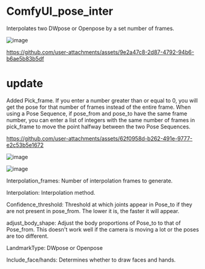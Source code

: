 # ComfyUI_pose_inter

Interpolates two DWpose or Openpose by a set number of frames.

![image](https://github.com/user-attachments/assets/d6ca6492-63a0-4906-8bc3-19ece844e842)


https://github.com/user-attachments/assets/9e2a47c8-2d87-4792-94b6-b6ae5b83b5df

# update

Added Pick_frame. 
If you enter a number greater than or equal to 0, you will get the pose for that number of frames instead of the entire frame. When using a Pose Sequence, if pose_from and pose_to have the same frame number, you can enter a list of integers with the same number of frames in pick_frame to move the point halfway between the two Pose Sequences.

https://github.com/user-attachments/assets/62f0958d-b262-491e-9777-e2c53b5e1672

![image](https://github.com/user-attachments/assets/1e2153cc-24d8-4736-8b07-a892bb29f929)


![image](https://github.com/user-attachments/assets/c3ae9695-6724-4dba-8992-665bd0a21033)

Interpolation_frames: Number of interpolation frames to generate.

Interpolation: Interpolation method. 

Confidence_threshold: Threshold at which joints appear in Pose_to if they are not present in pose_from. The lower it is, the faster it will appear. 

adjust_body_shape: Adjust the body proportions of Pose_to to that of Pose_from. This doesn't work well if the camera is moving a lot or the poses are too different. 

LandmarkType: DWpose or Openpose

Include_face/hands: Determines whether to draw faces and hands.




